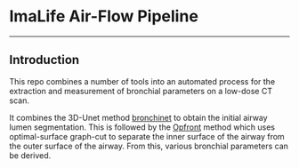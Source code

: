 # ImaLife Air-Flow Pipeline

-------------------

## Introduction
This repo combines a number of tools into an automated process for the
extraction and measurement of bronchial parameters on a low-dose CT scan.

It combines the 3D-Unet method [bronchinet](/bronchinet) to obtain the initial airway lumen segmentation.
This is followed by the [Opfront](/opfront) method which uses optimal-surface graph-cut to separate the inner surface of the airway from the outer surface of the airway.
From this, various bronchial parameters can be derived.
